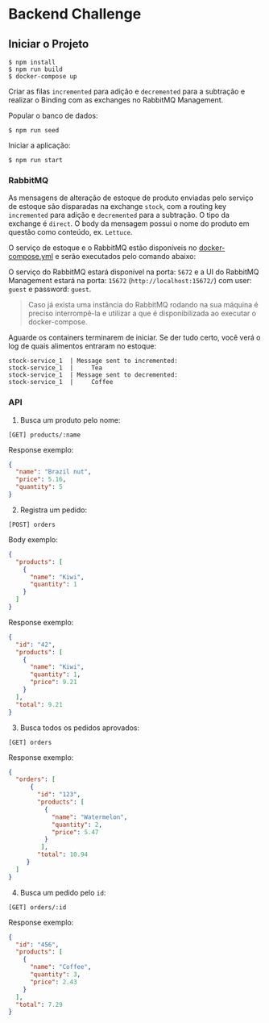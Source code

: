 # Backend Challenge

## Iniciar o Projeto

```shell
$ npm install
$ npm run build
$ docker-compose up
```

Criar as filas `incremented` para adição e `decremented` para a subtração e realizar o Binding com as exchanges no RabbitMQ Management.

Popular o banco de dados:

```shell
$ npm run seed
```

Iniciar a aplicação:

```shell
$ npm run start
```

### RabbitMQ

As mensagens de alteração de estoque de produto enviadas pelo serviço de estoque são disparadas na exchange `stock`, com a routing key `incremented` para adição e `decremented` para a subtração. O tipo da exchange é `direct`. O body da mensagem possui o nome do produto em questão como conteúdo, ex. `Lettuce`.

O serviço de estoque e o RabbitMQ estão disponíveis no [docker-compose.yml](docker-compose.yml) e serão executados pelo comando abaixo:


O serviço do RabbitMQ estará disponível na porta: `5672` e a UI do RabbitMQ Management estará na porta: `15672` (`http://localhost:15672/`) com user: `guest` e password: `guest`.

  > Caso já exista uma instância do RabbitMQ rodando na sua máquina é preciso interrompê-la e utilizar a que é disponibilizada ao executar o docker-compose.

Aguarde os containers terminarem de iniciar. Se der tudo certo, você verá o log de quais alimentos entraram no estoque:

```shell
stock-service_1  | Message sent to incremented:
stock-service_1  |     Tea
stock-service_1  | Message sent to decremented:
stock-service_1  |     Coffee
```

### API


1. Busca um produto pelo nome:

```
[GET] products/:name
```

Response exemplo:

```json
{
  "name": "Brazil nut",
  "price": 5.16,
  "quantity": 5
}
```

2. Registra um pedido:

```
[POST] orders
```

Body exemplo:

```json
{
  "products": [
    {
      "name": "Kiwi",
      "quantity": 1
    }
  ]
}
```

Response exemplo:

```json
{
  "id": "42",
  "products": [
    {
      "name": "Kiwi",
      "quantity": 1,
      "price": 9.21
    }
  ],
  "total": 9.21
}
```


3. Busca todos os pedidos aprovados:

```
[GET] orders
```

Response exemplo:

```json
{
  "orders": [
      {
        "id": "123",
        "products": [
          {
            "name": "Watermelon",
            "quantity": 2,
            "price": 5.47
          }
         ],
        "total": 10.94
     }
  ]
}
```

4. Busca um pedido pelo `id`:

```
[GET] orders/:id
```

Response exemplo:

```json
{
  "id": "456",
  "products": [
    {
      "name": "Coffee",
      "quantity": 3,
      "price": 2.43
    }
  ],
  "total": 7.29
}
```
